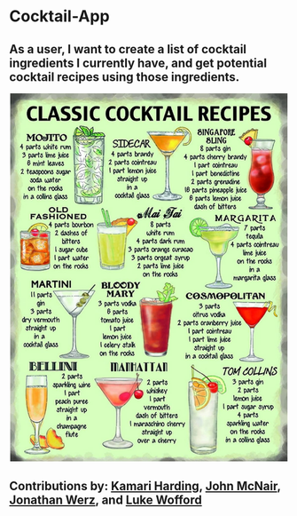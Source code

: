 # Cocktail-App

## As a user, I want to create a list of cocktail ingredients I currently have, and get potential cocktail recipes using those ingredients.

![SCREENSHOT](https://github.com/mcnairjm/cocktail-app/blob/develop/assets/images/classic-cocktails.jpg?raw=true)

## Contributions by: [Kamari Harding](https://github.com/kozykoz1), [John McNair](https://github.com/mcnairjm), [Jonathan Werz](https://github.com/jdwerz83), and [Luke Wofford](https://github.com/woffordlm)
